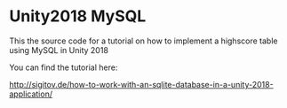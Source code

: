# Unity2018 MySQL
This the source code for a tutorial on how to implement a highscore table using MySQL in Unity 2018 

You can find the tutorial here: 

http://sigitov.de/how-to-work-with-an-sqlite-database-in-a-unity-2018-application/
